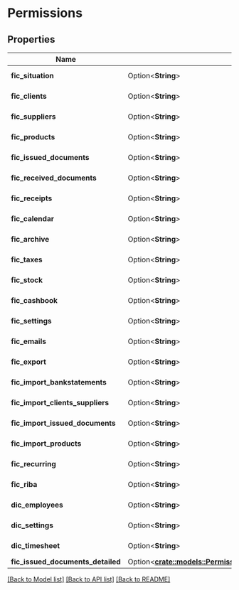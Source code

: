 # Permissions

## Properties

Name | Type | Description | Notes
------------ | ------------- | ------------- | -------------
**fic_situation** | Option<**String**> | Permission level | [optional]
**fic_clients** | Option<**String**> | Permission level | [optional]
**fic_suppliers** | Option<**String**> | Permission level | [optional]
**fic_products** | Option<**String**> | Permission level | [optional]
**fic_issued_documents** | Option<**String**> | Permission level | [optional]
**fic_received_documents** | Option<**String**> | Permission level | [optional]
**fic_receipts** | Option<**String**> | Permission level | [optional]
**fic_calendar** | Option<**String**> | Permission level | [optional]
**fic_archive** | Option<**String**> | Permission level | [optional]
**fic_taxes** | Option<**String**> | Permission level | [optional]
**fic_stock** | Option<**String**> | Permission level | [optional]
**fic_cashbook** | Option<**String**> | Permission level | [optional]
**fic_settings** | Option<**String**> | Permission level | [optional]
**fic_emails** | Option<**String**> | Permission level | [optional]
**fic_export** | Option<**String**> | Permission level | [optional]
**fic_import_bankstatements** | Option<**String**> | Permission level | [optional]
**fic_import_clients_suppliers** | Option<**String**> | Permission level | [optional]
**fic_import_issued_documents** | Option<**String**> | Permission level | [optional]
**fic_import_products** | Option<**String**> | Permission level | [optional]
**fic_recurring** | Option<**String**> | Permission level | [optional]
**fic_riba** | Option<**String**> | Permission level | [optional]
**dic_employees** | Option<**String**> | Permission level | [optional]
**dic_settings** | Option<**String**> | Permission level | [optional]
**dic_timesheet** | Option<**String**> | Permission level | [optional]
**fic_issued_documents_detailed** | Option<[**crate::models::PermissionsFicIssuedDocumentsDetailed**](Permissions_fic_issued_documents_detailed.md)> |  | [optional]

[[Back to Model list]](../README.md#documentation-for-models) [[Back to API list]](../README.md#documentation-for-api-endpoints) [[Back to README]](../README.md)


